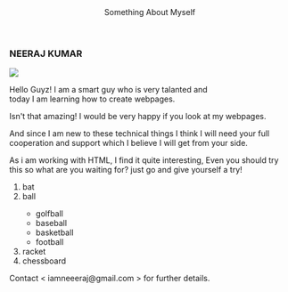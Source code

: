 <!doctype html>
<html>
<head> <title>About Myself</title></head>
<header>Something About Myself</header>
<link rel="stylesheet"href="s1.css">
 <body><h3>NEERAJ KUMAR</h3>
<img src="Neeraj kumar.JPG" >
<p>Hello Guyz! I am a smart guy who is very talanted and <br> today I am learning how to create webpages.</p>
<p>Isn't that amazing! I would be very happy if  you look at my webpages.</p>
<p> And since I am new to these technical things I think I will need your full cooperation and support which I believe I will get from your side.</p>
<p>As i am working with HTML, I find it quite interesting, Even you should try this
so what are you waiting for? just go and give yourself a try!</p>
<ol>
<li>bat</li>
<li>ball</li>
<ul>
<li>golfball</li>
<li>baseball</li>
<li>basketball</li>
<li>football</li>
</ul>
<li>racket</li>
<li>chessboard</li>
</ol>
<p id="myid">Contact &lt iamneeeraj@gmail.com &gt for further details.</p>
</body>
</html>
